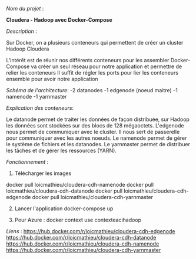 _Nom du projet_ : 

**Cloudera - Hadoop avec Docker-Compose**

_Description_ :

Sur Docker, on a plusieurs conteneurs qui permettent de créer un cluster Hadoop Cloudera

L'intérêt est de réunir nos différents conteneurs pour les assembler
Docker-Compose va créer un seul réseau pour notre application et permettre de relier les conteneurs
Il suffit de régler les ports pour lier les conteneurs ensemble pour avoir notre application

_Schéma de l'architecture_:
-2 datanodes
-1 edgenode (noeud maitre)
-1 namenode
-1 yarnmaster

_Explication des conteneurs_:

Le datanode permet de traiter les données de façon distribuée, sur Hadoop les données sont stockées sur des blocs de 128 mégaoctets.
L'edgenode nous permet de communiquer avec le cluster. Il nous sert de passerelle pour communiquer avec les autres noeuds.
Le namenode permet de gérer le système de fichiers et les datanodes.
Le yarnmaster permet de distribuer les tâches et de gérer les ressources (YARN).

_Fonctionnement_ :
1) Télécharger les images

docker pull loicmathieu/cloudera-cdh-namenode
docker pull loicmathieu/cloudera-cdh-datanode
docker pull loicmathieu/cloudera-cdh-edgenode
docker pull loicmathieu/cloudera-cdh-yarnmaster

2) Lancer l'application
docker-compose up

3) Pour Azure :
docker context use contexteacihadoop

_Liens_ :
https://hub.docker.com/r/loicmathieu/cloudera-cdh-edgenode
https://hub.docker.com/r/loicmathieu/cloudera-cdh-datanode
https://hub.docker.com/r/loicmathieu/cloudera-cdh-namenode
https://hub.docker.com/r/loicmathieu/cloudera-cdh-yarnmaster
